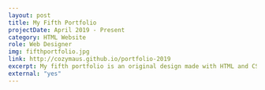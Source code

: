 ```yaml
---
layout: post
title: My Fifth Portfolio
projectDate: April 2019 - Present
category: HTML Website
role: Web Designer
img: fifthportfolio.jpg
link: http://cozymaus.github.io/portfolio-2019
excerpt: My fifth portfolio is an original design made with HTML and CSS. It is my current portfolio site.
external: "yes"
---
```

